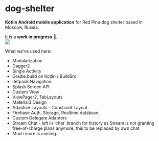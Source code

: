 # dog-shelter
**Kotlin Android mobile application** for Red Pine dog shelter based in Moscow, Russia.

It is a **work in progress** 🚧.
<br />![](https://geps.dev/progress/80?dangerColor=800000&warningColor=ff9900&successColor=006600)

What we've used here:
- Modularization
- Dagger2
- Single Activity
- Gradle.build on Kotlin / BuildSrc 
- Jetpack Navigation
- Splash Screen API
- Custom View
- ViewPager2, TabLayouts
- Material3 Design
- Adaptive Layouts - Constraint Layout
- Firebase Auth, Storage, Realtime database
- Custom Delegate Adapters
- Stream Chat - left in 'chat' branch for history as Stream is not granting free-of-charge plans anymore, this to be replaced by own chat
- Much more is coming...
